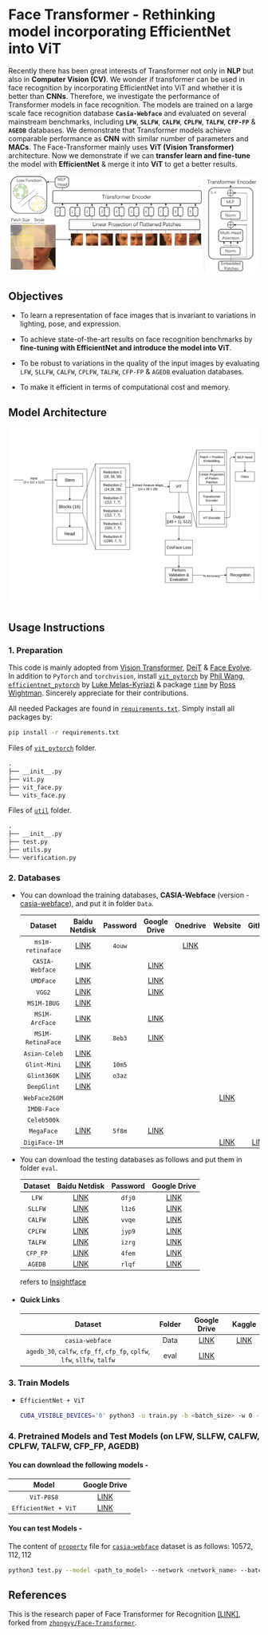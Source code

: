 # Face Transformer - Rethinking model incorporating EfficientNet into ViT

Recently there has been great interests of Transformer not only in **NLP** but also in **Computer Vision (CV)**. We wonder if transformer can be used in face recognition by incorporating EfficientNet into ViT and whether it is better than **CNNs**. Therefore, we investigate the performance of Transformer models in face recognition. The models are trained on a large scale face recognition database **`Casia-Webface`** and evaluated on several mainstream benchmarks, including **`LFW`**, **`SLLFW`**, **`CALFW`**, **`CPLFW`**, **`TALFW`**, **`CFP-FP`** & **`AGEDB`** databases. We demonstrate that Transformer models achieve comparable performance as **CNN** with similar number of parameters and **MACs**. The Face-Transformer mainly uses **ViT (Vision Transformer)** architecture. Now we demonstrate if we can **transfer learn and fine-tune** the model with **EfficientNet** & merge it into **ViT** to get a better results.

![arch](./images/arch.jpg)

## Objectives

- To learn a representation of face images that is invariant to variations in lighting, pose, and expression.

- To achieve state-of-the-art results on face recognition benchmarks by **fine-tuning with EfficientNet and introduce the
  model into ViT**.

- To be robust to variations in the quality of the input images by evaluating `LFW`, `SLLFW`, `CALFW`, `CPLFW`, `TALFW`, `CFP-FP` & `AGEDB` evaluation databases.

- To make it efficient in terms of computational cost and memory.

## Model Architecture

![Model Architechture](./images/Model-Architecture.png)

## Usage Instructions

### 1. Preparation

This code is mainly adopted from [Vision Transformer][def2], [DeiT][def3] & [Face Evolve][def52]. In addition to `PyTorch` and `torchvision`, install [`vit_pytorch`][def2] by [Phil Wang][def4], [`efficientnet_pytorch`][def53] by [Luke Melas-Kyriazi][def55] & package [`timm`][def5] by [Ross Wightman][def6]. Sincerely appreciate for their contributions.

All needed Packages are found in [`requirements.txt`][def54]. Simply install all packages by:

```bash
pip install -r requirements.txt
```

Files of [`vit_pytorch`](./vit_pytorch/) folder.

```
.
├── __init__.py
├── vit.py
├── vit_face.py
└── vits_face.py
```

Files of [`util`](./util/) folder.

```
.
├── __init__.py
├── test.py
├── utils.py
└── verification.py
```

### 2. Databases

- You can download the training databases, **CASIA-Webface** (version - [casia-webface][def50]), and put it in folder `Data`.

  |      Dataset      | Baidu Netdisk | Password | Google Drive  |   Onedrive   |    Website    |    GitHub     |
  | :---------------: | :-----------: | :------: | :-----------: | :----------: | :-----------: | :-----------: |
  | `ms1m-retinaface` | [LINK][def7]  |  `4ouw`  |               | [LINK][def8] |               |               |
  |  `CASIA-Webface`  | [LINK][def9]  |          | [LINK][def10] |              |               |               |
  |     `UMDFace`     | [LINK][def11] |          | [LINK][def12] |              |               |               |
  |      `VGG2`       | [LINK][def13] |          | [LINK][def14] |              |               |               |
  |    `MS1M-IBUG`    | [LINK][def15] |          |               |              |               |               |
  |  `MS1M-ArcFace`   | [LINK][def16] |          | [LINK][def17] |              |               |               |
  | `MS1M-RetinaFace` | [LINK][def18] |  `8eb3`  | [LINK][def19] |              |               |               |
  |   `Asian-Celeb`   | [LINK][def20] |          |               |              |               |               |
  |   `Glint-Mini`    | [LINK][def21] |  `10m5`  |               |              |               |               |
  |    `Glint360K`    | [LINK][def22] |  `o3az`  |               |              |               |               |
  |    `DeepGlint`    | [LINK][def23] |          |               |              |               |               |
  |   `WebFace260M`   |               |          |               |              | [LINK][def24] |               |
  |    `IMDB-Face`    |               |          |               |              |               |               |
  |    `Celeb500k`    |               |          |               |              |               |               |
  |    `MegaFace`     | [LINK][def25] |  `5f8m`  | [LINK][def47] |              |               |               |
  |   `DigiFace-1M`   |               |          |               |              | [LINK][def26] | [LINK][def27] |

- You can download the testing databases as follows and put them in folder `eval`.

  | Dataset  | Baidu Netdisk | Password | Google Drive  |
  | :------: | :-----------: | :------: | :-----------: |
  |  `LFW`   | [LINK][def28] |  `dfj0`  | [LINK][def29] |
  | `SLLFW`  | [LINK][def30] |  `l1z6`  | [LINK][def31] |
  | `CALFW`  | [LINK][def32] |  `vvqe`  | [LINK][def33] |
  | `CPLFW`  | [LINK][def34] |  `jyp9`  | [LINK][def35] |
  | `TALFW`  | [LINK][def36] |  `izrg`  | [LINK][def37] |
  | `CFP_FP` | [LINK][def38] |  `4fem`  | [LINK][def39] |
  | `AGEDB`  | [LINK][def40] |  `rlqf`  | [LINK][def41] |

  refers to [Insightface][def42]

- #### Quick Links

  |                                  Dataset                                  | Folder | Google Drive  |    Kaggle     |
  | :-----------------------------------------------------------------------: | :----: | :-----------: | :-----------: |
  |                              `casia-webface`                              |  Data  | [LINK][def48] | [LINK][def51] |
  | `agedb_30`, `calfw`, `cfp_ff`, `cfp_fp`, `cplfw`, `lfw`, `sllfw`, `talfw` |  eval  | [LINK][def49] |               |

### 3. Train Models

- `EfficientNet + ViT`

  ```bash
  CUDA_VISIBLE_DEVICES='0' python3 -u train.py -b <batch_size> -w 0 -d casia -n <network_name> -head CosFace --outdir <path_to_model> --warmup-epochs 0 --lr 3e-5 -r <path_to_model>
  ```

### 4. Pretrained Models and Test Models (on LFW, SLLFW, CALFW, CPLFW, TALFW, CFP_FP, AGEDB)

#### You can download the following models -

|        Model         | Google Drive  |
| :------------------: | :-----------: |
|      `ViT-P8S8`      | [LINK][def44] |
| `EfficientNet + ViT` | [LINK][def46] |

#### You can test Models -

The content of [`property`][def56] file for [`casia-webface`][def57] dataset is as follows: $10572, 112, 112$

```bash
python3 test.py --model <path_to_model> --network <network_name> --batch_size <batch_size> --target <eval_data>
```

## References

This is the research paper of Face Transformer for Recognition [[LINK]][def], forked from [`zhongyy/Face-Transformer`][def1].

[def]: https://arxiv.org/abs/2103.14803
[def1]: https://github.com/zhongyy/Face-Transformer
[def2]: https://github.com/lucidrains/vit-pytorch
[def3]: https://github.com/facebookresearch/deit
[def4]: https://github.com/lucidrains
[def5]: https://github.com/rwightman/pytorch-image-models
[def6]: https://github.com/rwightman
[def7]: https://pan.baidu.com/s/14z7qbi0K8aAYDcgT4ArnWg
[def8]: https://1drv.ms/u/s!AswpsDO2toNKrjhJhMRoxr-HlECx?e=VSXTmv
[def9]: https://pan.baidu.com/s/1AfHdPsxJZBD8kBJeIhmq1w
[def10]: https://drive.google.com/file/d/1KxNCrXzln0lal3N4JiYl9cFOIhT78y1l/view?usp=sharing
[def11]: https://pan.baidu.com/s/1aGutJwNWpV-lA0f_7eNsGQ
[def12]: https://drive.google.com/file/d/1azhEHoJjVmifuzBVKJwl-sDbLZ-Wzp4O/view?usp=sharing
[def13]: https://pan.baidu.com/s/1c3KeLzy
[def14]: https://drive.google.com/file/d/1dyVQ7X3d28eAcjV3s3o0MT-HyODp_v3R/view?usp=sharing
[def15]: https://pan.baidu.com/s/1nxmSCch
[def16]: https://pan.baidu.com/s/1S6LJZGdqcZRle1vlcMzHOQ
[def17]: https://drive.google.com/file/d/1SXS4-Am3bsKSK615qbYdbA_FMVh3sAvR/view?usp=sharing
[def18]: https://pan.baidu.com/s/1RBnaW88PC6cKqtYwgfVX8Q
[def19]: https://drive.google.com/file/d/1JgmzL9OLTqDAZE86pBgETtSQL4USKTFy/view?usp=sharing
[def20]: https://pan.baidu.com/s/12wSgofDy1flFf6lOyAxJRg
[def21]: https://pan.baidu.com/s/10IzEyP-Z9dWFcxxj9jdJpQ
[def22]: https://pan.baidu.com/s/1GsYqTTt7_Dn8BfxxsLFN0w
[def23]: https://pan.baidu.com/s/1yApUbklBgRgOyOV4o3J8Eg
[def24]: https://www.face-benchmark.org/download.html
[def25]: https://drive.google.com/file/d/1O4FxijSXoEIe6fLfOocqF4VFMh5B4d89/view?usp=sharing
[def26]: https://microsoft.github.io/DigiFace1M/
[def27]: https://github.com/microsoft/DigiFace1M
[def28]: https://pan.baidu.com/s/1WwFA1lS1_6elleu6kxMGDQ
[def29]: https://drive.google.com/file/d/17ICjkR3EB8IE-PeoPZRYqYOcFhuaWqar/view?usp=sharing
[def30]: https://pan.baidu.com/s/19lb0f9ZkAunKDpTzhJQUag
[def31]: https://drive.google.com/file/d/1oJZb-8jcJqAfXpg62bzGWpkHeabiqO0Q/view?usp=sharing
[def32]: https://pan.baidu.com/s/1QyjRZNE0chm9BmobE2iOHQ
[def33]: https://drive.google.com/file/d/1KRPCobKoVA3MLGqvW6zbOqTZ3lVK3ysD/view?usp=sharing
[def34]: https://pan.baidu.com/s/1ZmnIBu1IwBq6pPBGByxeyw
[def35]: https://drive.google.com/file/d/1IhIChTARWvZwoV0H4khHhNGFs7BdioBG/view?usp=sharing
[def36]: https://pan.baidu.com/s/1p-qhd2IdV9Gx6F6WaPhe5Q
[def37]: https://drive.google.com/file/d/1hNNi3iz_w0MtYD1vvLDz4Ieq7tzkSQ82/view?usp=sharing
[def38]: https://pan.baidu.com/s/1lID0Oe9zE6RvlAdhtBlP1w
[def39]: https://drive.google.com/file/d/13MPwlCqjiO6OqZWQkyHl0CjcJa4UEnEy/view?usp=sharing
[def40]: https://pan.baidu.com/s/1vf08K1C5CSF4w0YpF5KEww
[def41]: https://drive.google.com/file/d/15el0xh5E6tSYJQ1KurAGgfggNjqg_t6d/view?usp=sharing
[def42]: https://github.com/deepinsight/insightface/
[def43]: https://pan.baidu.com/s/1ppgQe1GG3oa2-uz2zzL6EQ
[def44]: https://drive.google.com/drive/folders/1U7MDZSS38cMIvtEWohaLAH4j7JgBNy0T?usp=sharing
[def45]: https://pan.baidu.com/s/1VrDfvz4SvYVnPcTlHVKAkg
[def46]: https://drive.google.com/drive/folders/1-LlwwBCwkWYL5NBs_aZPsyA2GSwpMro6?usp=sharing
[def47]: https://drive.google.com/file/d/1O4FxijSXoEIe6fLfOocqF4VFMh5B4d89/view?usp=sharing
[def48]: https://drive.google.com/drive/folders/1XIY6mNmpmofo0KaEZB21PTorRTI0pypB?usp=sharing
[def49]: https://drive.google.com/drive/folders/1AfEbWCB1cZCfUJI_vgznNnMO3d0YVP-W?usp=sharing
[def50]: https://drive.google.com/file/d/1KxNCrXzln0lal3N4JiYl9cFOIhT78y1l/view
[def51]: https://www.kaggle.com/datasets/debarghamitraroy/casia-webface
[def52]: https://github.com/ZhaoJ9014/face.evoLVe
[def53]: https://github.com/lukemelas/EfficientNet-PyTorch
[def54]: ./requirements.txt
[def55]: https://github.com/lukemelas
[def56]: ./Data/casia-webface/property
[def57]: ./Data/casia-webface/
